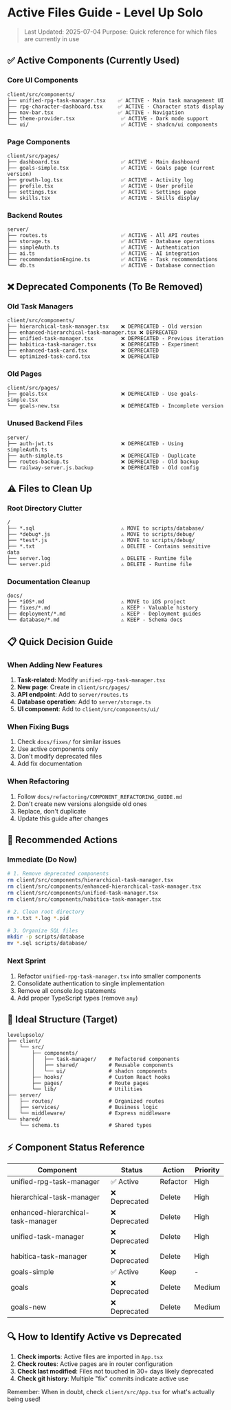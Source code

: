 # Active Files Guide - Level Up Solo

> Last Updated: 2025-07-04
> Purpose: Quick reference for which files are currently in use

## ✅ Active Components (Currently Used)

### Core UI Components
```
client/src/components/
├── unified-rpg-task-manager.tsx    ✅ ACTIVE - Main task management UI
├── rpg-character-dashboard.tsx     ✅ ACTIVE - Character stats display
├── nav-bar.tsx                     ✅ ACTIVE - Navigation
├── theme-provider.tsx               ✅ ACTIVE - Dark mode support
└── ui/                              ✅ ACTIVE - shadcn/ui components
```

### Page Components
```
client/src/pages/
├── dashboard.tsx                    ✅ ACTIVE - Main dashboard
├── goals-simple.tsx                 ✅ ACTIVE - Goals page (current version)
├── growth-log.tsx                   ✅ ACTIVE - Activity log
├── profile.tsx                      ✅ ACTIVE - User profile
├── settings.tsx                     ✅ ACTIVE - Settings page
└── skills.tsx                       ✅ ACTIVE - Skills display
```

### Backend Routes
```
server/
├── routes.ts                        ✅ ACTIVE - All API routes
├── storage.ts                       ✅ ACTIVE - Database operations
├── simpleAuth.ts                    ✅ ACTIVE - Authentication
├── ai.ts                            ✅ ACTIVE - AI integration
├── recommendationEngine.ts          ✅ ACTIVE - Task recommendations
└── db.ts                            ✅ ACTIVE - Database connection
```

## ❌ Deprecated Components (To Be Removed)

### Old Task Managers
```
client/src/components/
├── hierarchical-task-manager.tsx    ❌ DEPRECATED - Old version
├── enhanced-hierarchical-task-manager.tsx ❌ DEPRECATED
├── unified-task-manager.tsx         ❌ DEPRECATED - Previous iteration
├── habitica-task-manager.tsx        ❌ DEPRECATED - Experiment
├── enhanced-task-card.tsx           ❌ DEPRECATED
└── optimized-task-card.tsx          ❌ DEPRECATED
```

### Old Pages
```
client/src/pages/
├── goals.tsx                        ❌ DEPRECATED - Use goals-simple.tsx
└── goals-new.tsx                    ❌ DEPRECATED - Incomplete version
```

### Unused Backend Files
```
server/
├── auth-jwt.ts                      ❌ DEPRECATED - Using simpleAuth.ts
├── auth-simple.ts                   ❌ DEPRECATED - Duplicate
├── routes-backup.ts                 ❌ DEPRECATED - Old backup
└── railway-server.js.backup         ❌ DEPRECATED - Old config
```

## ⚠️ Files to Clean Up

### Root Directory Clutter
```
/
├── *.sql                            ⚠️ MOVE to scripts/database/
├── *debug*.js                       ⚠️ MOVE to scripts/debug/
├── *test*.js                        ⚠️ MOVE to scripts/debug/
├── *.txt                            ⚠️ DELETE - Contains sensitive data
├── server.log                       ⚠️ DELETE - Runtime file
└── server.pid                       ⚠️ DELETE - Runtime file
```

### Documentation Cleanup
```
docs/
├── *iOS*.md                         ⚠️ MOVE to iOS project
├── fixes/*.md                       ⚠️ KEEP - Valuable history
├── deployment/*.md                  ⚠️ KEEP - Deployment guides
└── database/*.md                    ⚠️ KEEP - Schema docs
```

## 📋 Quick Decision Guide

### When Adding New Features
1. **Task-related**: Modify `unified-rpg-task-manager.tsx`
2. **New page**: Create in `client/src/pages/`
3. **API endpoint**: Add to `server/routes.ts`
4. **Database operation**: Add to `server/storage.ts`
5. **UI component**: Add to `client/src/components/ui/`

### When Fixing Bugs
1. Check `docs/fixes/` for similar issues
2. Use active components only
3. Don't modify deprecated files
4. Add fix documentation

### When Refactoring
1. Follow `docs/refactoring/COMPONENT_REFACTORING_GUIDE.md`
2. Don't create new versions alongside old ones
3. Replace, don't duplicate
4. Update this guide after changes

## 🚀 Recommended Actions

### Immediate (Do Now)
```bash
# 1. Remove deprecated components
rm client/src/components/hierarchical-task-manager.tsx
rm client/src/components/enhanced-hierarchical-task-manager.tsx
rm client/src/components/unified-task-manager.tsx
rm client/src/components/habitica-task-manager.tsx

# 2. Clean root directory
rm *.txt *.log *.pid

# 3. Organize SQL files
mkdir -p scripts/database
mv *.sql scripts/database/
```

### Next Sprint
1. Refactor `unified-rpg-task-manager.tsx` into smaller components
2. Consolidate authentication to single implementation
3. Remove all console.log statements
4. Add proper TypeScript types (remove `any`)

## 📁 Ideal Structure (Target)

```
levelupsolo/
├── client/
│   └── src/
│       ├── components/
│       │   ├── task-manager/    # Refactored components
│       │   ├── shared/          # Reusable components
│       │   └── ui/              # shadcn components
│       ├── hooks/               # Custom React hooks
│       ├── pages/               # Route pages
│       └── lib/                 # Utilities
├── server/
│   ├── routes/                  # Organized routes
│   ├── services/                # Business logic
│   └── middleware/              # Express middleware
└── shared/
    └── schema.ts                # Shared types
```

## ⚡ Component Status Reference

| Component | Status | Action | Priority |
|-----------|---------|---------|----------|
| unified-rpg-task-manager | ✅ Active | Refactor | High |
| hierarchical-task-manager | ❌ Deprecated | Delete | High |
| enhanced-hierarchical-task-manager | ❌ Deprecated | Delete | High |
| unified-task-manager | ❌ Deprecated | Delete | High |
| habitica-task-manager | ❌ Deprecated | Delete | High |
| goals-simple | ✅ Active | Keep | - |
| goals | ❌ Deprecated | Delete | Medium |
| goals-new | ❌ Deprecated | Delete | Medium |

## 🔍 How to Identify Active vs Deprecated

1. **Check imports**: Active files are imported in `App.tsx`
2. **Check routes**: Active pages are in router configuration
3. **Check last modified**: Files not touched in 30+ days likely deprecated
4. **Check git history**: Multiple "fix" commits indicate active use

Remember: When in doubt, check `client/src/App.tsx` for what's actually being used!